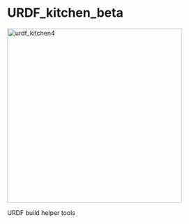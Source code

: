 # URDF_kitchen_beta
  
<img width="400" alt="urdf_kitchen4" src="https://github.com/user-attachments/assets/e74a1a2d-db5b-43b7-b258-8c74fa8f99d0">

URDF build helper tools
